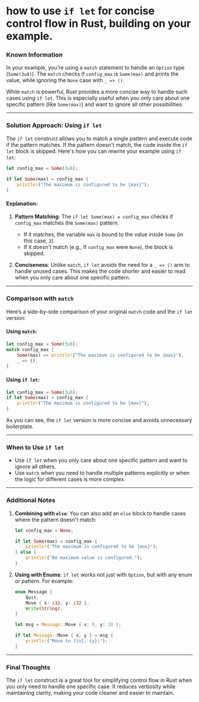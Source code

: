 # how to use `if let` for concise control flow in Rust, building on your example.

### Known Information
In your example, you're using a `match` statement to handle an `Option` type (`Some(3u8)`). The `match` checks if `config_max` is `Some(max)` and prints the value, while ignoring the `None` case with `_ => ()`.

While `match` is powerful, Rust provides a more concise way to handle such cases using `if let`. This is especially useful when you only care about one specific pattern (like `Some(max)`) and want to ignore all other possibilities.

---

### Solution Approach: Using `if let`
The `if let` construct allows you to match a single pattern and execute code if the pattern matches. If the pattern doesn't match, the code inside the `if let` block is skipped. Here's how you can rewrite your example using `if let`:

```rust
let config_max = Some(3u8);

if let Some(max) = config_max {
    println!("The maximum is configured to be {max}");
}
```

#### Explanation:
1. **Pattern Matching**: The `if let Some(max) = config_max` checks if `config_max` matches the `Some(max)` pattern.
   - If it matches, the variable `max` is bound to the value inside `Some` (in this case, `3`).
   - If it doesn't match (e.g., if `config_max` were `None`), the block is skipped.

2. **Conciseness**: Unlike `match`, `if let` avoids the need for a `_ => ()` arm to handle unused cases. This makes the code shorter and easier to read when you only care about one specific pattern.

---

### Comparison with `match`
Here’s a side-by-side comparison of your original `match` code and the `if let` version:

#### Using `match`:
```rust
let config_max = Some(3u8);
match config_max {
    Some(max) => println!("The maximum is configured to be {max}"),
    _ => (),
}
```

#### Using `if let`:
```rust
let config_max = Some(3u8);
if let Some(max) = config_max {
    println!("The maximum is configured to be {max}");
}
```

As you can see, the `if let` version is more concise and avoids unnecessary boilerplate.

---

### When to Use `if let`
- Use `if let` when you only care about one specific pattern and want to ignore all others.
- Use `match` when you need to handle multiple patterns explicitly or when the logic for different cases is more complex.

---

### Additional Notes
1. **Combining with `else`**:
   You can also add an `else` block to handle cases where the pattern doesn't match:
   ```rust
   let config_max = None;

   if let Some(max) = config_max {
       println!("The maximum is configured to be {max}");
   } else {
       println!("No maximum value is configured.");
   }
   ```

2. **Using with Enums**:
   `if let` works not just with `Option`, but with any enum or pattern. For example:
   ```rust
   enum Message {
       Quit,
       Move { x: i32, y: i32 },
       Write(String),
   }

   let msg = Message::Move { x: 5, y: 10 };

   if let Message::Move { x, y } = msg {
       println!("Move to ({x}, {y})");
   }
   ```

---

### Final Thoughts
The `if let` construct is a great tool for simplifying control flow in Rust when you only need to handle one specific case. It reduces verbosity while maintaining clarity, making your code cleaner and easier to maintain.
